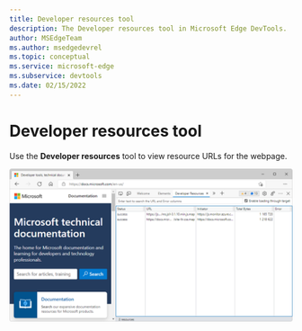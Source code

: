 ```yaml
---
title: Developer resources tool
description: The Developer resources tool in Microsoft Edge DevTools.
author: MSEdgeTeam
ms.author: msedgedevrel
ms.topic: conceptual
ms.service: microsoft-edge
ms.subservice: devtools
ms.date: 02/15/2022
---
```

# Developer resources tool

Use the **Developer resources** tool to view resource URLs for the webpage.

![The Developer resources tool](./developer-resources-images/developer-resources-tool.png)
